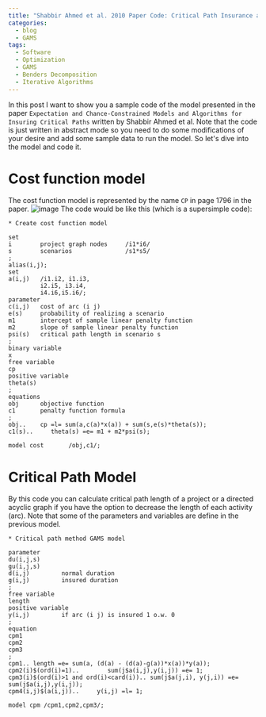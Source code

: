 ```yaml
---
title: "Shabbir Ahmed et al. 2010 Paper Code: Critical Path Insurance and Benders Decomposition"
categories:
  - blog
  - GAMS
tags:
  - Software
  - Optimization
  - GAMS
  - Benders Decomposition
  - Iterative Algorithms
---
```

In this post I want to show you a sample code of the model presented in the paper `Expectation and Chance-Constrained Models and Algorithms for Insuring Critical Paths` written by Shabbir Ahmed et al.
Note that the code is just written in abstract mode so you need to do some modifications of your desire and add some sample data to run the model.
So let's dive into the model and code it.

# Cost function model
The cost function model is represented by the name `CP` in page 1796 in the paper.
![image](https://user-images.githubusercontent.com/63361235/140661929-f4781da7-52f4-4bfa-83a5-10156d3cf445.png)
The code would be like this (which is a supersimple code):

```gams
* Create cost function model 

set
i        project graph nodes     /i1*i6/
s        scenarios               /s1*s5/
;
alias(i,j);
set
a(i,j)   /i1.i2, i1.i3,
         i2.i5, i3.i4,
         i4.i6,i5.i6/;
parameter
c(i,j)   cost of arc (i j)
e(s)     probability of realizing a scenario
m1       intercept of sample linear penalty function
m2       slope of sample linear penalty function
psi(s)   critical path length in scenario s
;
binary variable
x
free variable
cp
positive variable
theta(s)
;
equations
obj      objective function
c1       penalty function formula
;
obj..    cp =l= sum(a,c(a)*x(a)) + sum(s,e(s)*theta(s));
c1(s)..     theta(s) =e= m1 + m2*psi(s);

model cost       /obj,c1/;
```

# Critical Path Model
By this code you can calculate critical path length of a project or a directed acyclic graph if you have the option to decrease the length of each activity (arc).
Note that some of the parameters and variables are define in the previous model.
```gams
* Critical path method GAMS model

parameter
du(i,j,s)
gu(i,j,s)
d(i,j)         normal duration
g(i,j)         insured duration
;
free variable
length
positive variable
y(i,j)         if arc (i j) is insured 1 o.w. 0
;
equation
cpm1
cpm2
cpm3
;
cpm1.. length =e= sum(a, (d(a) - (d(a)-g(a))*x(a))*y(a));
cpm2(i)$(ord(i)=1)..        sum(j$a(i,j),y(i,j)) =e= 1;
cpm3(i)$(ord(i)>1 and ord(i)<card(i)).. sum(j$a(j,i), y(j,i)) =e= sum(j$a(i,j),y(i,j));
cpm4(i,j)$(a(i,j))..     y(i,j) =l= 1;

model cpm /cpm1,cpm2,cpm3/;
```
